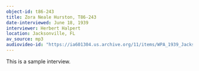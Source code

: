 ```yaml
---
object-id: t86-243
title: Zora Neale Hurston, T86-243 
date-interviewed: June 18, 1939
interviewer: Herbert Halpert
location: Jacksonville, FL
av_source: mp3
audiovideo-id: "https://ia601304.us.archive.org/11/items/WPA_1939_Jacksonville_Halpert/T86-243.mp3"
---
```


 This is a sample interview.
